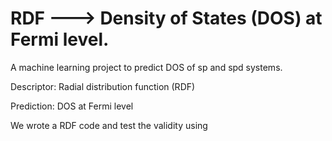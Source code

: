 # RDF ---> Density of States (DOS) at Fermi level.

A machine learning project to predict DOS of sp and spd systems.

Descriptor:
Radial distribution function (RDF)

Prediction:
DOS at Fermi level

We wrote a RDF code and test the validity using 
